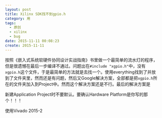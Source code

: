 ```yaml
---
layout: post
title: Xilinx SDK找不到gpio.h
category: 用
tags:
  - 原创
  - xilinx
  - bug
date: 2015-11-11 00:08:23
create: 2015-11-11
---
```


按照《嵌入式系统软硬件协同设计实战指南》书里做一个最简单的流水灯的程序，但是很遗憾在最后一步编译不通过。问题出在`#include "xgpio.h"`中，没有`xgpio.h`这个文件，于是最简单的方法就是去找一个。使用everything找到了并放到了文件夹里，然而还是有问题，然后又Google解决方案，全部都是把`xgpio.h`所在的文件夹加入到Project中。然而这个解决方案还是不行。最后的解决方案是

新建Application Project时不要默认。要确认Hardware Platform是你写的那个！！！

使用Vivado 2015-2
